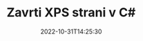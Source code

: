 ---
############################# Static ############################
layout: "auto-gen-merger"
date: 2022-10-31T14:25:30
draft: false
otherformats: pdf tex epub

############################# Head ############################
head_title: "Zasukaj XPS strani v C# – zasukaj pod kotom 90, 180, 270"
head_description: "Zavrtite določene ali vse strani dokumenta datoteke XPS pod kotom vrtenja 90, 180, 270 z uporabo API-ja za združevanje dokumentov."

############################# Header ############################
title: "Zavrti XPS strani v C#"
description: "Zavrtite strani XPS z nekaj vrsticami kode .NET."
bg_image: "https://cms.admin.containerize.com/templates/aspose/App_Themes/V3/images/bg/header1.png"
bg_overlay: false
button:
    enable: true
    icon: "fas fa-arrow-down"
    label: "Prenesite brezplačno preskusno različico"
    link: "https://downloads.groupdocs.com/merger/net"

############################# SubMenu ############################
submenu:
    enable: true

    left:
        img_alt: "GroupDocs.Merger for .NET"
        image: "https://cms.admin.containerize.com/templates/groupdocs/images/product-logos/90x90-noborder/groupdocs-merger-net.png"
        product: "GroupDocs.Merger"
        platform: ".NET"

    middle:
        button:

            # button loop
            - link: "https://apireference.groupdocs.com/merger/net"
              text: "API Reference"

            # button loop
            - link: "https://github.com/groupdocs-merger"
              text: "Primeri kod"

            # button loop
            - link: "https://products.groupdocs.app/merger/family"
              text: "Predstavitve v živo"

            # button loop
            - link: "https://purchase.groupdocs.com/pricing/merger/net"
              text: "Cenitev"

    right:
        link_download: "https://downloads.groupdocs.com/merger"
        link_learn: "https://docs.groupdocs.com/merger/net"
        link_buy: "https://purchase.groupdocs.com"

############################# About ############################
about:
    enable: true
    title: "O API-ju GroupDocs.Merger for .NET"
    content: |
        [GroupDocs.Merger for .NET](/sl/merger/net/) ponuja preprosto rešitev za varno združevanje in razdelitev med široko paleto formatov dokumentov, vključno s PDF, Microsoft Office (Word, Excel, PowerPoint) , OneNote), OpenDocument, HTML, slike in številne druge v aplikacijah .NET. Če dodate le nekaj vrstic kode, izvedite več operacij dokumenta, kot so premikanje, odstranjevanje, vrtenje, zamenjava, ekstrahiranje ali spreminjanje orientacije strani v dokumentih. API za združevanje dokumentov podpira tudi predogled strani dokumenta kot slike za analizo strukture dokumenta, oblikovanja in vsebine na strani.
        
        GroupDocs.Merger API je prava izbira za korporativne rešitve, ki potrebujejo funkcije vrtenja strani datotek. Ti API-ji so dobro podprti na vseh glavnih operacijskih sistemih in platformah, vključno z .NET Framework, .NET Standard, .NET Core, Mono.

############################# Steps ############################
steps:
    enable: true
    title_left: "Zavrti strani datoteke XPS v .NET"
    content_left: |
        [GroupDocs.Merger for .NET](/sl/merger/net/) razvijalcem C# olajša vrtenje nekaterih ali vseh strani znotraj datoteke XPS na 90 , kot vrtenja 180 ali 270 z izvedbo nekaj preprostih korakov.
        
        * Inicializirajte **RotateOptions** z želenim kotom vrtenja in številkami strani.
        * Ustvarite nov primerek **Merger** in podajte pot izvornega dokumenta kot parameter konstruktorja.
        * Pokličite **RotatePages** in posredujte predmet **RotateOptions**.
        * Pokličite **Save** in določite pot do datoteke za shranjevanje nastalega dokumenta.

    title_right: "Sistemske zahteve"
    content_right: |
        API-ji GroupDocs.Merger for .NET so podprti na vseh glavnih platformah in operacijskih sistemih. Preden izvedete spodnjo kodo, se prepričajte, da imate v sistemu nameščene naslednje predpogoje.

        * Operacijski sistemi: Microsoft Windows, Linux, MacOS
        * Razvojna okolja: Visual Studio, Xamarin, MonoDevelop
        * Ogrodja: .NET Framework, .NET Standard, .NET Core, Mono
        * Prenesite najnovejšo različico GroupDocs.Merger for .NET iz [NuGet](https://www.nuget.org/packages/groupdocs.merger)
         
    code: |
     {{% merger/additional-styles %}}
     {{< merger/code-merger title="Kako zasukati strani datoteke XPS s primerom kode C#">}}

        ```csharp    
        // Zasukajte strani datoteke XPS z API-jem GroupDocs.Merger
        // Inicializirajte razred RotateOptions, da določite kot vrtenja in številke strani, ki jih želite vrteti
        RotateOptions rotateOptions = new RotateOptions(RotateMode.Rotate180, new int[] { 2, 3 });

        // Ustvari združitev z vhodnim dokumentom XPS
        using (Merger merger = new Merger("input.xps"))
          {
            // Pokličite metodo RotatePages in ji posredujte predmet RotateOptions
            merger.RotatePages(rotateOptions);
    
            // Pokličite metodo Shrani in posredujte želeno pot do datoteke, da shranite izhodni dokument
            merger.Save("output.xps");
          }
        ```
     {{< /merger/code-merger >}}

############################# Demos ############################
demos:
    enable: true
    title: "Predstavitve v živo - zavrtite XPS strani datotek na spletu"
    content: |
       Zasukajte strani datoteke XPS tako, da obiščete spletno mesto [GroupDocs.Merger Live Demos](https://products.groupdocs.app/splitter/rotate-pages/xps).
       Predstavitev v živo ima naslednje prednosti.
        
############################# About Formats ############################
about_formats:
    enable: true

############################# More Formats ############################
more_formats:
    enable: true
    title: "Zasukaj strani drugih formatov dokumentov"
    content: |
        .NET dokumentira API za združevanje in razdelitev za oblike datotek in slike. Zasukajte nekaj priljubljenih formatov datotek, kot je navedeno spodaj.

############################# Back to top ###############################
back_to_top:
    enable: true
---